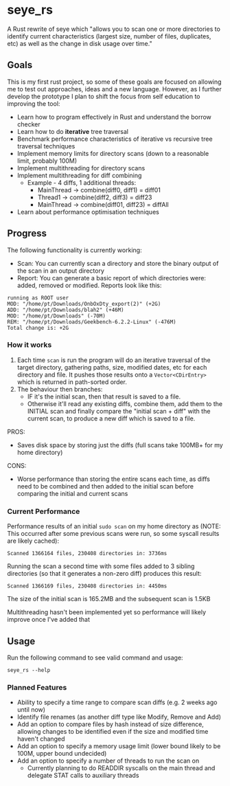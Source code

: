# seye_rs
A Rust rewrite of seye which "allows you to scan one or more directories to identify current characteristics (largest size, number of files, duplicates, etc) as well as the change in disk usage over time."

## Goals
This is my first rust project, so some of these goals are focused on allowing me to test out approaches, ideas and a new language. However, as I further develop the prototype I plan to shift the focus from self education to improving the tool:
- Learn how to program effectively in Rust and understand the borrow checker
- Learn how to do **iterative** tree traversal
- Benchmark performance characteristics of iterative vs recursive tree traversal techniques
- Implement memory limits for directory scans (down to a reasonable limit, probably 100M)
- Implement multithreading for directory scans
- Implement multithreading for diff combining
  - Example - 4 diffs, 1 additional threads:
    - MainThread -> combine(diff0, diff1) = diff01
    - Thread1    -> combine(diff2, diff3) = diff23
    - MainThread -> combine(diff01, diff23) = diffAll
- Learn about performance optimisation techniques

## Progress
The following functionality is currently working:

- Scan: You can currently scan a directory and store the binary output of the scan in an output directory
- Report: You can generate a basic report of which directories were: added, removed or modified. Reports look like this:
```
running as ROOT user
MOD: "/home/pt/Downloads/OnbOxDty_export(2)" (+2G)
ADD: "/home/pt/Downloads/blah2" (+46M)
MOD: "/home/pt/Downloads" (-70M)
REM: "/home/pt/Downloads/Geekbench-6.2.2-Linux" (-476M)
Total change is: +2G
```

### How it works
1. Each time `scan` is run the program will do an iterative traversal of the target directory, gathering paths, size, modified dates, etc for each directory and file. It pushes those results onto a `Vector<CDirEntry>` which is returned in path-sorted order.
2. The behaviour then branches:
    - IF it's the initial scan, then that result is saved to a file.
    - Otherwise it'll read any existing diffs, combine them, add them to the INITIAL scan and finally compare the "initial scan + diff" with the current scan, to produce a new diff which is saved to a file.

PROS:
- Saves disk space by storing just the diffs (full scans take 100MB+ for my home directory)

CONS:
- Worse performance than storing the entire scans each time, as diffs need to be combined and then added to the initial scan before comparing the initial and current scans

### Current Performance
Performance results of an initial `sudo scan` on my home directory as (NOTE: This occurred after some previous scans were run, so some syscall results are likely cached):
```
Scanned 1366164 files, 230408 directories in: 3736ms
```
Running the scan a second time with some files added to 3 sibling directories (so that it generates a non-zero diff) produces this result:
```
Scanned 1366169 files, 230408 directories in: 4450ms
```
The size of the initial scan is 165.2MB and the subsequent scan is 1.5KB

Multithreading hasn't been implemented yet so performance will likely improve once I've added that
## Usage
Run the following command to see valid command and usage:
```
seye_rs --help
```

### Planned Features
- Ability to specify a time range to compare scan diffs (e.g. 2 weeks ago until now)
- Identify file renames (as another diff type like Modify, Remove and Add)
- Add an option to compare files by hash instead of size difference, allowing changes to be identified even if the size and modified time haven't changed
- Add an option to specify a memory usage limit (lower bound likely to be 100M, upper bound undecided)
- Add an option to specify a number of threads to run the scan on
  - Currently planning to do READDIR syscalls on the main thread and delegate STAT calls to auxiliary threads  
